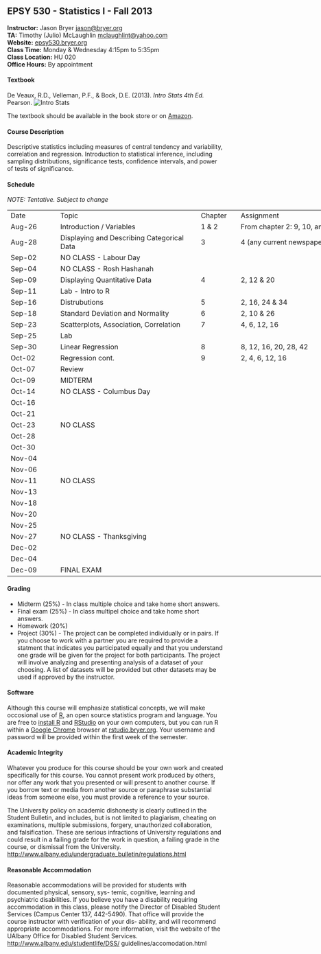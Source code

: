 ## EPSY 530 - Statistics I - Fall 2013

**Instructor:** Jason Bryer [jason@bryer.org](mailto:jason@bryer.org)  
**TA:** Timothy (Julio) McLaughlin [mclaughlint@yahoo.com](mailto:mclaughlint@yahoo.com)  
**Website:** [epsy530.bryer.org](http://epsy530.bryer.org)  
**Class Time:** Monday & Wednesday 4:15pm to 5:35pm  
**Class Location:** HU 020  
**Office Hours:** By appointment  

#### Textbook

De Veaux, R.D., Velleman, P.F., & Bock, D.E. (2013). *Intro Stats 4th Ed.* Pearson.
![Intro Stats](http://ecx.images-amazon.com/images/I/51dhcukukGL._SY300_.jpg)

The textbook should be available in the book store or on [Amazon](http://www.amazon.com/Intro-Stats-Edition-Richard-Veaux/dp/0321825276/ref=sr_1_3?ie=UTF8&qid=1375575375&sr=8-3&keywords=intro+stats).

#### Course Description

Descriptive statistics including measures of central tendency and variability, correlation and regression. Introduction to statistical inference, including sampling distributions, significance tests, confidence intervals, and power of tests of significance.

#### Schedule

*NOTE: Tentative. Subject to change*

<table border=0 cellpadding=0 cellspacing=0 width=1090 style='border-collapse:
 collapse;table-layout:fixed;width:1090pt'>
 <col class=xl68 width=79 style='mso-width-source:userset;mso-width-alt:3370;
 width:79pt'>
 <col class=xl66 width=248 style='mso-width-source:userset;mso-width-alt:10581;
 width:248pt'>
 <col class=xl70 width=59 style='mso-width-source:userset;mso-width-alt:2517;
 width:59pt'>
 <col class=xl66 width=574 style='mso-width-source:userset;mso-width-alt:24490;
 width:574pt'>
 <col class=xl66 width=65 span=2 style='width:65pt'>
 <tr class=xl65 height=18 style='height:18.0pt'>
  <td height=18 class=xl67 width=79 style='height:18.0pt;width:79pt'>Date</td>
  <td class=xl65 width=248 style='width:248pt'>Topic</td>
  <td class=xl69 width=59 style='width:59pt'>Chapter</td>
  <td class=xl65 width=574 style='width:574pt'>Assignment</td>
  <td class=xl65 width=65 style='width:65pt'></td>
  <td class=xl65 width=65 style='width:65pt'></td>
 </tr>
 <tr height=18 style='height:18.0pt'>
  <td height=18 class=xl68 style='height:18.0pt'>Aug-26</td>
  <td class=xl66>Introduction / Variables</td>
  <td class=xl70>1 &amp; 2</td>
  <td class=xl66 colspan=3 style='mso-ignore:colspan'>From chapter 2: 9, 10,
  and 12 on page 16. (Note that each of these is a Who and What exercise, cf.
  p. 16, lower left.)<span style="mso-spacerun:yes">&nbsp;</span></td>
 </tr>
 <tr height=18 style='height:18.0pt'>
  <td height=18 class=xl68 style='height:18.0pt'>Aug-28</td>
  <td class=xl66>Displaying and Describing Categorical Data</td>
  <td class=xl70>3</td>
  <td class=xl66>4 (any current newspaper will do), 22 &amp; 32</td>
  <td class=xl66></td>
  <td class=xl66></td>
 </tr>
 <tr height=18 style='height:18.0pt'>
  <td height=18 class=xl68 style='height:18.0pt'>Sep-02</td>
  <td class=xl66>NO CLASS - Labour Day</td>
  <td class=xl70></td>
  <td class=xl66></td>
  <td class=xl66></td>
  <td class=xl66></td>
 </tr>
 <tr height=18 style='height:18.0pt'>
  <td height=18 class=xl68 style='height:18.0pt'>Sep-04</td>
  <td class=xl66>NO CLASS - Rosh Hashanah</td>
  <td class=xl70></td>
  <td class=xl66></td>
  <td class=xl66></td>
  <td class=xl66></td>
 </tr>
 <tr height=18 style='height:18.0pt'>
  <td height=18 class=xl68 style='height:18.0pt'>Sep-09</td>
  <td class=xl66>Displaying Quantitative Data</td>
  <td class=xl70>4</td>
  <td class=xl66>2, 12 &amp; 20</td>
  <td class=xl66></td>
  <td class=xl66></td>
 </tr>
 <tr height=18 style='height:18.0pt'>
  <td height=18 class=xl68 style='height:18.0pt'>Sep-11</td>
  <td class=xl66>Lab - Intro to R</td>
  <td class=xl70></td>
  <td class=xl66></td>
  <td class=xl66></td>
  <td class=xl66></td>
 </tr>
 <tr height=18 style='height:18.0pt'>
  <td height=18 class=xl68 style='height:18.0pt'>Sep-16</td>
  <td class=xl66>Distrubutions</td>
  <td class=xl70>5</td>
  <td class=xl66>2, 16, 24 &amp; 34</td>
  <td class=xl66></td>
  <td class=xl66></td>
 </tr>
 <tr height=18 style='height:18.0pt'>
  <td height=18 class=xl68 style='height:18.0pt'>Sep-18</td>
  <td class=xl66>Standard Deviation and Normality</td>
  <td class=xl70>6</td>
  <td class=xl66>2, 10 &amp; 26</td>
  <td class=xl66></td>
  <td class=xl66></td>
 </tr>
 <tr height=18 style='height:18.0pt'>
  <td height=18 class=xl68 style='height:18.0pt'>Sep-23</td>
  <td class=xl66>Scatterplots, Association, Correlation</td>
  <td class=xl70>7</td>
  <td class=xl66>4, 6, 12, 16</td>
  <td class=xl66></td>
  <td class=xl66></td>
 </tr>
 <tr height=18 style='height:18.0pt'>
  <td height=18 class=xl68 style='height:18.0pt'>Sep-25</td>
  <td class=xl66>Lab</td>
  <td class=xl70></td>
  <td class=xl66></td>
  <td class=xl66></td>
  <td class=xl66></td>
 </tr>
 <tr height=18 style='height:18.0pt'>
  <td height=18 class=xl68 style='height:18.0pt'>Sep-30</td>
  <td class=xl66>Linear Regression</td>
  <td class=xl70>8</td>
  <td class=xl66>8, 12, 16, 20, 28, 42</td>
  <td class=xl66></td>
  <td class=xl66></td>
 </tr>
 <tr height=18 style='height:18.0pt'>
  <td height=18 class=xl68 style='height:18.0pt'>Oct-02</td>
  <td class=xl66>Regression cont.</td>
  <td class=xl70>9</td>
  <td class=xl66>2, 4, 6, 12, 16</td>
  <td class=xl66></td>
  <td class=xl66></td>
 </tr>
 <tr height=18 style='height:18.0pt'>
  <td height=18 class=xl68 style='height:18.0pt'>Oct-07</td>
  <td class=xl66>Review</td>
  <td class=xl70></td>
  <td class=xl66></td>
  <td class=xl66></td>
  <td class=xl66></td>
 </tr>
 <tr height=18 style='height:18.0pt'>
  <td height=18 class=xl68 style='height:18.0pt'>Oct-09</td>
  <td class=xl66>MIDTERM</td>
  <td class=xl70></td>
  <td class=xl66></td>
  <td class=xl66></td>
  <td class=xl66></td>
 </tr>
 <tr height=18 style='height:18.0pt'>
  <td height=18 class=xl68 style='height:18.0pt'>Oct-14</td>
  <td class=xl66>NO CLASS - Columbus Day</td>
  <td class=xl70></td>
  <td class=xl66></td>
  <td class=xl66></td>
  <td class=xl66></td>
 </tr>
 <tr height=18 style='height:18.0pt'>
  <td height=18 class=xl68 style='height:18.0pt'>Oct-16</td>
  <td class=xl66></td>
  <td class=xl70></td>
  <td class=xl66></td>
  <td class=xl66></td>
  <td class=xl66></td>
 </tr>
 <tr height=18 style='height:18.0pt'>
  <td height=18 class=xl68 style='height:18.0pt'>Oct-21</td>
  <td class=xl66></td>
  <td class=xl70></td>
  <td class=xl66></td>
  <td class=xl66></td>
  <td class=xl66></td>
 </tr>
 <tr height=18 style='height:18.0pt'>
  <td height=18 class=xl68 style='height:18.0pt'>Oct-23</td>
  <td class=xl66>NO CLASS</td>
  <td class=xl70></td>
  <td class=xl66></td>
  <td class=xl66></td>
  <td class=xl66></td>
 </tr>
 <tr height=18 style='height:18.0pt'>
  <td height=18 class=xl68 style='height:18.0pt'>Oct-28</td>
  <td class=xl66></td>
  <td class=xl70></td>
  <td class=xl66></td>
  <td class=xl66></td>
  <td class=xl66></td>
 </tr>
 <tr height=18 style='height:18.0pt'>
  <td height=18 class=xl68 style='height:18.0pt'>Oct-30</td>
  <td class=xl66></td>
  <td class=xl70></td>
  <td class=xl66></td>
  <td class=xl66></td>
  <td class=xl66></td>
 </tr>
 <tr height=18 style='height:18.0pt'>
  <td height=18 class=xl68 style='height:18.0pt'>Nov-04</td>
  <td class=xl66></td>
  <td class=xl70></td>
  <td class=xl66></td>
  <td class=xl66></td>
  <td class=xl66></td>
 </tr>
 <tr height=18 style='height:18.0pt'>
  <td height=18 class=xl68 style='height:18.0pt'>Nov-06</td>
  <td class=xl66></td>
  <td class=xl70></td>
  <td class=xl66></td>
  <td class=xl66></td>
  <td class=xl66></td>
 </tr>
 <tr height=18 style='height:18.0pt'>
  <td height=18 class=xl68 style='height:18.0pt'>Nov-11</td>
  <td class=xl66>NO CLASS</td>
  <td class=xl70></td>
  <td class=xl66></td>
  <td class=xl66></td>
  <td class=xl66></td>
 </tr>
 <tr height=18 style='height:18.0pt'>
  <td height=18 class=xl68 style='height:18.0pt'>Nov-13</td>
  <td class=xl66></td>
  <td class=xl70></td>
  <td class=xl66></td>
  <td class=xl66></td>
  <td class=xl66></td>
 </tr>
 <tr height=18 style='height:18.0pt'>
  <td height=18 class=xl68 style='height:18.0pt'>Nov-18</td>
  <td class=xl66></td>
  <td class=xl70></td>
  <td class=xl66></td>
  <td class=xl66></td>
  <td class=xl66></td>
 </tr>
 <tr height=18 style='height:18.0pt'>
  <td height=18 class=xl68 style='height:18.0pt'>Nov-20</td>
  <td class=xl66></td>
  <td class=xl70></td>
  <td class=xl66></td>
  <td class=xl66></td>
  <td class=xl66></td>
 </tr>
 <tr height=18 style='height:18.0pt'>
  <td height=18 class=xl68 style='height:18.0pt'>Nov-25</td>
  <td class=xl66></td>
  <td class=xl70></td>
  <td class=xl66></td>
  <td class=xl66></td>
  <td class=xl66></td>
 </tr>
 <tr height=18 style='height:18.0pt'>
  <td height=18 class=xl68 style='height:18.0pt'>Nov-27</td>
  <td class=xl66>NO CLASS - Thanksgiving</td>
  <td class=xl70></td>
  <td class=xl66></td>
  <td class=xl66></td>
  <td class=xl66></td>
 </tr>
 <tr height=18 style='height:18.0pt'>
  <td height=18 class=xl68 style='height:18.0pt'>Dec-02</td>
  <td class=xl66></td>
  <td class=xl70></td>
  <td class=xl66></td>
  <td class=xl66></td>
  <td class=xl66></td>
 </tr>
 <tr height=18 style='height:18.0pt'>
  <td height=18 class=xl68 style='height:18.0pt'>Dec-04</td>
  <td class=xl66></td>
  <td class=xl70></td>
  <td class=xl66></td>
  <td class=xl66></td>
  <td class=xl66></td>
 </tr>
 <tr height=18 style='height:18.0pt'>
  <td height=18 class=xl68 style='height:18.0pt'>Dec-09</td>
  <td class=xl66>FINAL EXAM</td>
  <td class=xl70></td>
  <td class=xl66></td>
  <td class=xl66></td>
  <td class=xl66></td>
 </tr>
</table>

#### Grading

* Midterm (25%) - In class multiple choice and take home short answers.
* Final exam (25%) - In class multipel choice and take home short answers.
* Homework (20%)
* Project (30%) - The project can be completed individually or in pairs. If you choose to work with a partner you are required to provide a statment that indicates you participated equally and that you understand one grade will be given for the project for both participants. The project will involve analyzing and presenting analysis of a dataset of your choosing. A list of datasets will be provided but other datasets may be used if approved by the instructor.

#### Software

Although this course will emphasize statistical concepts, we will make occosional use of [R](http://r-project.org), an open source statistics program and language. You are free to [install R](http://cran.r-project.org/) and [RStudio](http://rstudio.com) on your own computers, but you can run R within a [Google Chrome](http://google.com/chrome) browser at [rstudio.bryer.org](http://rstudio.bryer.org). Your username and password will be provided within the first week of the semester.

#### Academic Integrity
Whatever you produce for this course should be your own work and created specifically for this course. You cannot present work produced by others, nor offer any work that you presented or will present to another course. If you borrow text or media from another source or paraphrase substantial ideas from someone else, you must provide a reference to your source.The University policy on academic dishonesty is clearly outlined in the Student Bulletin, and includes, but is not limited to plagiarism, cheating on examinations, multiple submissions, forgery, unauthorized collaboration, and falsification. These are serious infractions of University regulations and could result in a failing grade for the work in question, a failing grade in the course, or dismissal from the University. http://www.albany.edu/undergraduate_bulletin/regulations.html

#### Reasonable Accommodation
Reasonable accommodations will be provided for students with documented physical, sensory, sys- temic, cognitive, learning and psychiatric disabilities. If you believe you have a disability requiring accommodation in this class, please notify the Director of Disabled Student Services (Campus Center 137, 442-5490). That office will provide the course instructor with verification of your dis- ability, and will recommend appropriate accommodations. For more information, visit the website of the UAlbany Office for Disabled Student Services. http://www.albany.edu/studentlife/DSS/ guidelines/accomodation.html
